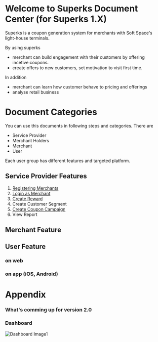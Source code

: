 # Welcome to Superks Document Center (for Superks 1.X)

Superks is a coupon generation system for merchants with Soft Space's light-house terminals.

By using superks
- merchant can build engagement with their customers by offering incetive coupons.
- create offers to new customers, set motivation to visit first time.

In addition 
- merchant can learn how customer behave to pricing and offerings
- analyse retail business


# Document Categories

You can use this documents in following steps and categories. There are 
- Service Provider
- Merchant Holders
- Merchant
- User

Each user group has different features and targeted platform.

## Service Provider Features
1. [Registering Merchants](register-merchant.md)
2. [Login as Merchant](login.md)
3. [Create Reward](create-reward.md)
4. Create Customer Segment
5. [Create Coupon Campaign](create-campaign.md)
6. View Report

## Merchant Feature

## User Feature

### on web


### on app (iOS, Android)

# Appendix

### What's comming up for version 2.0

### Dashboard
![Dashboard Image1](https://trdcorp.blob.core.windows.net/blog-images/ss-dashboard-screenshot1.PNG)
